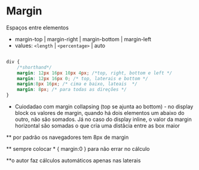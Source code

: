 # Margin

Espaços entre elementos

- margin-top | margin-right | margin-bottom | margin-left
- values: `<length` | `<percentage>` | auto
```css

div {
    /*shorthand*/
    margin: 12px 16px 10px 4px; /*top, right, bottom e left */
    margin: 12px 16px 0; /* top, laterais e bottom */
    margin:8px 16px; /* cima e baixo, lateais  */
    margin: 8px; /* para todas as direções */
}
```
* Cuiodadao com margin collapsing (top se ajunta ao bottom) - no display block os valores de margin, quando há dois elementos um abaixo do outro, não são somados. Já no caso do display inline, o valor da margin horizontal são somadas o que cria uma distâcia entre as box maior

** por padrão os navegadores tem 8px de margin

** sempre colocar * {
    margin:0
} para não errar no cálculo

**o autor faz cálculos automáticos apenas nas laterais

